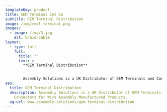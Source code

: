 ```yaml
---
templateKey: product
title: GEM Terminal Ind Co
subtitle: GEM Terminal Distribution
image: /img/reel-terminal.png
images:
  - image: /img/3.jpg
    alt: braid-cable
layout:
  - type: full
    full:
      title: ""
      text: >-
        **GEM Terminal Distribution**


        Assembly Solutions is a UK Distributor of GEM Terminals and Connectors for Wire Assembly Manufactured Products.
seo:
  title: GEM Terminal Distribution
  description: Assembly Solutions is a UK Distributor of GEM Terminals and
    Connectors for Wire Assembly Manufactured Products.
  og-url: www.assembly-solutions/gem-terminal-distribution
---
```

